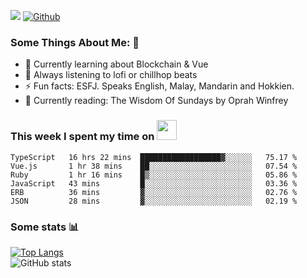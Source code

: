 ![](https://visitor-badge.laobi.icu/badge?page_id=seanho96.seanho96)
[![Github](https://img.shields.io/github/followers/seanho96?label=Follow&style=social)](https://github.com/seanho96)

### Some Things About Me: 👋
- 🌱 Currently learning about Blockchain & Vue
- :musical_note: Always listening to lofi or chillhop beats
- :zap: Fun facts: ESFJ. Speaks English, Malay, Mandarin and Hokkien.
- :book: Currently reading: The Wisdom Of Sundays by Oprah Winfrey

### This week I spent my time on <img src="https://media.giphy.com/media/SvQzkTQb3ZwKcj1QTO/giphy.gif" width="32">

<!--START_SECTION:waka-->

```text
TypeScript   16 hrs 22 mins  ██████████████████▓░░░░░░   75.17 %
Vue.js       1 hr 38 mins    ██░░░░░░░░░░░░░░░░░░░░░░░   07.54 %
Ruby         1 hr 16 mins    █▒░░░░░░░░░░░░░░░░░░░░░░░   05.86 %
JavaScript   43 mins         █░░░░░░░░░░░░░░░░░░░░░░░░   03.36 %
ERB          36 mins         ▓░░░░░░░░░░░░░░░░░░░░░░░░   02.76 %
JSON         28 mins         ▓░░░░░░░░░░░░░░░░░░░░░░░░   02.19 %
```

<!--END_SECTION:waka-->

### Some stats 📊

[![Top Langs](https://github-readme-stats.vercel.app/api/top-langs/?username=seanho96&layout=compact&theme=graywhite)](https://github.com/anuraghazra/github-readme-stats)
<br/>
![GitHub stats](https://github-readme-stats.vercel.app/api?username=seanho96&show_icons=true&theme=graywhite)

